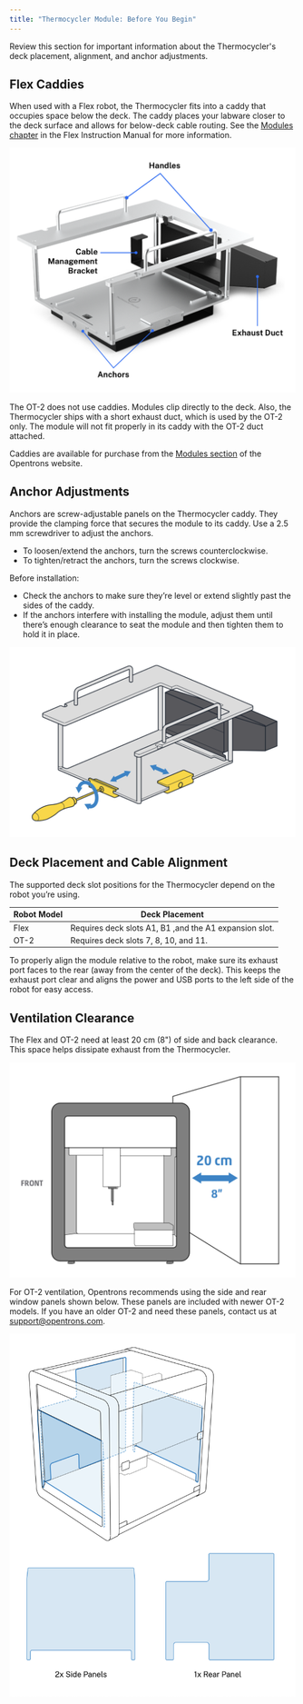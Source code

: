 ```yaml
---
title: "Thermocycler Module: Before You Begin"
---
```


Review this section for important information about the Thermocycler's deck placement, alignment, and anchor adjustments.

## Flex Caddies

When used with a Flex robot, the Thermocycler fits into a caddy that occupies space below the deck. The caddy places your labware closer to the deck surface and allows for below-deck cable routing. See the [Modules chapter](../flex/modules/index.md) in the Flex Instruction Manual for more information.

![Flex caddy with labels](images/flex-caddy.png)

The OT-2 does not use caddies. Modules clip directly to the deck. Also, the Thermocycler ships with a short exhaust duct, which is used by the OT-2 only. The module will not fit properly in its caddy with the OT-2 duct attached.

Caddies are available for purchase from the [Modules section](https://opentrons.com/products/categories/modules) of the Opentrons website.

## Anchor Adjustments

Anchors are screw-adjustable panels on the Thermocycler caddy. They provide the clamping force that secures the module to its caddy. Use a 2.5 mm screwdriver to adjust the anchors.

- To loosen/extend the anchors, turn the screws counterclockwise.
- To tighten/retract the anchors, turn the screws clockwise.

Before installation:

- Check the anchors to make sure they’re level or extend slightly past the sides of the caddy.
- If the anchors interfere with installing the module, adjust them until there’s enough clearance to seat the module and then tighten them to hold it in place.

![Tightening Thermocycler anchors](images/thermocycler-anchors.png)

## Deck Placement and Cable Alignment

The supported deck slot positions for the Thermocycler depend on the robot you’re using.

| Robot Model | Deck Placement |
|----|----|
| Flex | Requires deck slots A1, B1 ,and the A1 expansion slot. |
| OT-2 | Requires deck slots 7, 8, 10, and 11. |

To properly align the module relative to the robot, make sure its exhaust port faces to the rear (away from the center of the deck). This keeps the exhaust port clear and aligns the power and USB ports to the left side of the robot for easy access.

## Ventilation Clearance

The Flex and OT-2 need at least 20 cm (8") of side and back clearance. This space helps dissipate exhaust from the Thermocycler.

![Diagram showing recommended clearance around robot](images/robot-clearance.png)

For OT-2 ventilation, Opentrons recommends using the side and rear window panels shown below. These panels are included with newer OT-2 models. If you have an older OT-2 and need these panels, contact us at <support@opentrons.com>.

![OT-2 replacement window panels](images/ot2-panels.png)
